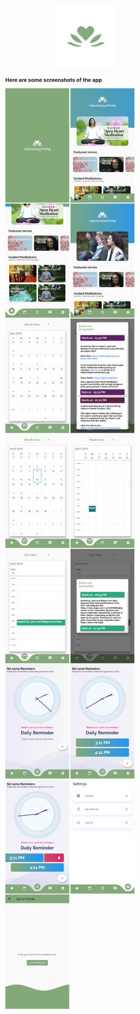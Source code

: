 <p align="center">
<img  width="200"  height="200"  src="https://github.com/lotusgraham/MeditationApp123/blob/master/asset/img/logo-with-text.png?raw=true">
</p>

 
### Here are some screenshots of the app

<div>
<img  src='demo/1.png'  width='200'>
<img  src='demo/2.png'  width='200'>
<img  src='demo/3.png'  width='200'>
<img  src='demo/4.png'  width='200'>
<img  src='demo/5.png'  width='200'>
<img  src='demo/6.png'  width='200'>
<img  src='demo/7.png'  width='200'>
<img  src='demo/8.png'  width='200'>
<img  src='demo/9.png'  width='200'>
<img  src='demo/10.png'  width='200'>
<img  src='demo/11.png'  width='200'>
<img  src='demo/12.png'  width='200'>
<img  src='demo/13.png'  width='200'>
<img  src='demo/14.png'  width='200'>
<img  src='demo/15.png'  width='200'>
</div>
